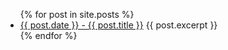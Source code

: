 <ul>
  {% for post in site.posts %}
    <li>
      <a href="{{ post.url }}">{{ post.date }} - {{ post.title }}</a>
      {{ post.excerpt }}
    </li>
  {% endfor %}
</ul>
